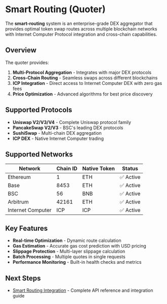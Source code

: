 # Smart Routing (Quoter)

The **smart-routing** system is an enterprise-grade DEX aggregator that provides optimal token swap routes across multiple blockchain networks with Internet Computer Protocol integration and cross-chain capabilities.

## Overview

The quoter provides:

1. **Multi-Protocol Aggregation** - Integrates with major DEX protocols
2. **Cross-Chain Routing** - Seamless swaps across different blockchains
3. **ICP Integration** - Direct access to Internet Computer DEX with zero gas fees
4. **Price Optimization** - Advanced algorithms for best price discovery

## Supported Protocols

- **Uniswap V2/V3/V4** - Complete Uniswap protocol family
- **PancakeSwap V2/V3** - BSC's leading DEX protocols
- **SushiSwap** - Multi-chain DEX aggregation
- **ICP DEX** - Native Internet Computer trading

## Supported Networks

| Network | Chain ID | Native Token | Status |
|---------|----------|--------------|---------|
| Ethereum | 1 | ETH | ✅ Active |
| Base | 8453 | ETH | ✅ Active |
| BSC | 56 | BNB | ✅ Active |
| Arbitrum | 42161 | ETH | ✅ Active |
| Internet Computer | ICP | ICP | ✅ Active |

## Key Features

- **Real-time Optimization** - Dynamic route calculation
- **Gas Estimation** - Accurate gas cost prediction with USD pricing
- **Slippage Protection** - Multi-layer slippage calculation
- **Batch Processing** - Multiple quotes in single requests
- **Performance Monitoring** - Built-in health checks and metrics

## Next Steps

- [Smart Routing Integration](smart_routing.md) - Complete API reference and integration guide